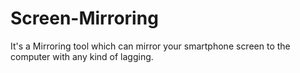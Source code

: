 # Screen-Mirroring
It's a Mirroring tool which can mirror your smartphone screen to the computer with any kind of lagging.
